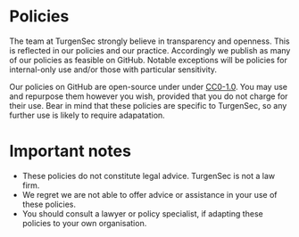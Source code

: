 # Policies

The team at TurgenSec strongly believe in transparency and openness. This is
reflected in our policies and our practice. Accordingly we publish as many of our
policies as feasible on GitHub. Notable exceptions will be policies for
internal-only use and/or those with particular sensitivity.

Our policies on GitHub are open-source under under [CC0-1.0](./LICENCE.MD). You may
use and repurpose them however you wish, provided that you do not charge for
their use. Bear in mind that these policies are specific to TurgenSec, so any
further use is likely to require adapatation.

# Important notes

- These policies do not constitute legal advice. TurgenSec is not a law firm.
- We regret we are not able to offer advice or assistance in your use of these
  policies.
- You should consult a lawyer or policy specialist, if adapting these policies
  to your own organisation.

